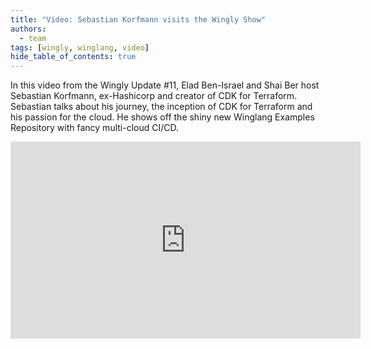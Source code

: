 ```yaml
---
title: "Video: Sebastian Korfmann visits the Wingly Show"
authors: 
  - team
tags: [wingly, winglang, video]
hide_table_of_contents: true
---
```


In this video from the Wingly Update #11, Elad Ben-Israel and Shai Ber host Sebastian Korfmann, ex-Hashicorp and creator of CDK for Terraform. Sebastian talks about his journey, the inception of CDK for Terraform and his passion for the cloud. He shows off the shiny new Winglang Examples Repository with fancy multi-cloud CI/CD.


<!--truncate-->

<iframe width="560" height="315" src="https://www.youtube.com/embed/3V8fctxhfBs" title="YouTube video player" frameborder="0" allow="accelerometer; autoplay; clipboard-write; encrypted-media; gyroscope; picture-in-picture; web-share" allowfullscreen></iframe>